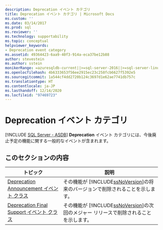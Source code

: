 ```yaml
---
description: Deprecation イベント カテゴリ
title: Deprecation イベント カテゴリ | Microsoft Docs
ms.custom: ''
ms.date: 03/14/2017
ms.prod: sql
ms.reviewer: ''
ms.technology: supportability
ms.topic: conceptual
helpviewer_keywords:
- Deprecation event category
ms.assetid: 49364423-6aa9-40f3-914a-eca37be12b88
author: stevestein
ms.author: sstein
monikerRange: =azuresqldb-current||>=sql-server-2016||>=sql-server-linux-2017||=azuresqldb-mi-current
ms.openlocfilehash: 4b6333653f56ee2915ec23c258fcb6627f5392e5
ms.sourcegitcommit: 1a544cf4dd2720b124c3697d1e62ae7741db757c
ms.translationtype: HT
ms.contentlocale: ja-JP
ms.lasthandoff: 12/14/2020
ms.locfileid: "97469723"
---
```

# <a name="deprecation-event-category"></a>Deprecation イベント カテゴリ
[!INCLUDE [SQL Server - ASDB](../../includes/applies-to-version/sql-asdb.md)]
  **Deprecation** イベント カテゴリには、今後廃止予定の機能に関する一般的なイベントが含まれます。  
  
## <a name="in-this-section"></a>このセクションの内容  
  
|トピック|説明|  
|-----------|-----------------|  
|[Deprecation Announcement イベント クラス](../../relational-databases/event-classes/deprecation-announcement-event-class.md)|その機能が [!INCLUDE[ssNoVersion](../../includes/ssnoversion-md.md)]の将来のバージョンで削除されることを示します。|  
|[Deprecation Final Support イベント クラス](../../relational-databases/event-classes/deprecation-final-support-event-class.md)|その機能が [!INCLUDE[ssNoVersion](../../includes/ssnoversion-md.md)]の次回のメジャー リリースで削除されることを示します。|  
  
  
